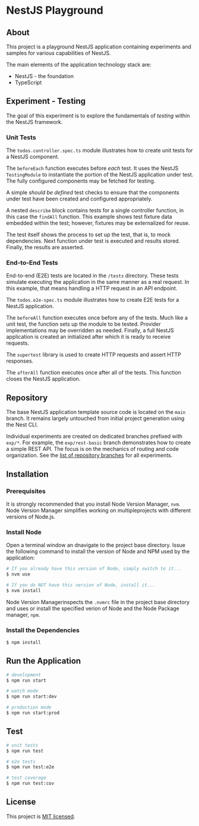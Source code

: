# NestJS Playground

## About

This project is a playground NestJS application containing experiments and samples for various capabilities of NestJS.

The main elements of the application technology stack are:

- NestJS - the foundation
- TypeScript

## Experiment - Testing

The goal of this experiment is to explore the fundamentals of _testing_ within the NestJS framework.

### Unit Tests

The `todos.controller.spec.ts` module illustrates how to create unit tests for a NestJS component.

The `beforeEach` function executes before _each_ test. It uses the NestJS `TestingModule` to instantiate the portion of the NestJS application under test. The fully configured components may be fetched for testing.

A simple _should be defined_ test checks to ensure that the components under test have been created and configured appropriately.

A nested `describe` block contains tests for a single controller function, in this case the `findAll` function. This example shows test fixture data embedded within the test; however, fixtures may be externalized for reuse.

The test itself shows the process to set up the test, that is, to mock dependencies. Next function under test is executed and results stored. Finally, the results are asserted.

### End-to-End Tests

End-to-end (E2E) tests are located in the `/tests` directory. These tests simulate executing the application in the same manner as a real request. In this example, that means handling a HTTP request in an API endpoint.

The `todos.e2e-spec.ts` module illustrates how to create E2E tests for a NestJS application.

The `beforeAll` function executes once before any of the tests. Much like a unit test, the function sets up the module to be tested. Provider implementations may be overridden as needed. Finally, a full NestJS application is created an initialized after which it is ready to receive requests.

The `supertest` library is used to create HTTP requests and assert HTTP responses.

The `afterAll` function executes once after all of the tests. This function closes the NestJS application.

## Repository

The base NestJS application template source code is located on the `main` branch. It remains largely untouched from initial project generation using the Nest CLI.

Individual experiments are created on dedicated branches prefixed with `exp/*`. For example, the `exp/rest-basic` branch demonstrates how to create a simple REST API. The focus is on the mechanics of routing and code organization. See the [list of repository branches](https://github.com/mwarman/nest-playground/branches/all) for all experiments.

## Installation

### Prerequisites

It is strongly recommended that you install Node Version Manager, `nvm`. Node Version Manager simplifies working on multipleprojects with different versions of Node.js.

### Install Node

Open a terminal window an dnavigate to the project base directory. Issue the following command to install the version of Node and NPM used by the application:

```bash
# If you already have this version of Node, simply switch to it...
$ nvm use

# If you do NOT have this version of Node, install it...
$ nvm install
```

Node Version Managerinspects the `.nvmrc` file in the project base directory and uses or install the specified verion of Node and the Node Package manager, `npm`.

### Install the Dependencies

```bash
$ npm install
```

## Run the Application

```bash
# development
$ npm run start

# watch mode
$ npm run start:dev

# production mode
$ npm run start:prod
```

## Test

```bash
# unit tests
$ npm run test

# e2e tests
$ npm run test:e2e

# test coverage
$ npm run test:cov
```

## License

This project is [MIT licensed](LICENSE).

